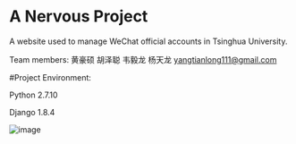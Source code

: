 # A Nervous Project

A website used to manage WeChat official accounts in Tsinghua University.

Team members:
黄豪硕 
胡泽聪
韦毅龙
杨天龙 yangtianlong111@gmail.com


#Project Environment:

Python 2.7.10

Django 1.8.4

![image](http://ww2.sinaimg.cn/mw1024/005VgLWLjw1ewtjbgjsezj306y06574f.jpg)